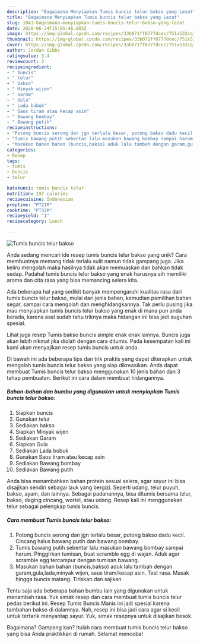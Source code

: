 ```yaml
---
description: "Bagaimana Menyiapkan Tumis buncis telur bakso yang Lezat"
title: "Bagaimana Menyiapkan Tumis buncis telur bakso yang Lezat"
slug: 1041-bagaimana-menyiapkan-tumis-buncis-telur-bakso-yang-lezat
date: 2020-06-24T15:05:46.883Z
image: https://img-global.cpcdn.com/recipes/33b071ff0777dcec/751x532cq70/tumis-buncis-telur-bakso-foto-resep-utama.jpg
thumbnail: https://img-global.cpcdn.com/recipes/33b071ff0777dcec/751x532cq70/tumis-buncis-telur-bakso-foto-resep-utama.jpg
cover: https://img-global.cpcdn.com/recipes/33b071ff0777dcec/751x532cq70/tumis-buncis-telur-bakso-foto-resep-utama.jpg
author: Jordan Gibbs
ratingvalue: 3.4
reviewcount: 3
recipeingredient:
- " buncis"
- " telur"
- " bakso"
- " Minyak wijen"
- " Garam"
- " Gula"
- " Lada bubuk"
- " Saos tiram atau kecap asin"
- " Bawang bombay"
- " Bawang putih"
recipeinstructions:
- "Potong buncis serong dan jgn terlalu besar, potong bakso dadu kecil. Cincang halus bawang putih dan bawang bombay."
- "Tumis bawang putih sebentar lalu masukan bawang bombay sampai harum. Pinggirkan tumisan, buat scramble egg di wajan. Aduk agar scramble egg tercampur dengan tumisan bawang."
- "Masukan bahan bahan (buncis,bakso) aduk lalu tambah dengan garam,gula,lada,minyak wijen, saus tiram/kecap asin. Test rasa. Masak hingga buncis matang. Tiriskan dan sajikan"
categories:
- Resep
tags:
- tumis
- buncis
- telur

katakunci: tumis buncis telur 
nutrition: 197 calories
recipecuisine: Indonesian
preptime: "PT21M"
cooktime: "PT32M"
recipeyield: "1"
recipecategory: Lunch

---
```



![Tumis buncis telur bakso](https://img-global.cpcdn.com/recipes/33b071ff0777dcec/751x532cq70/tumis-buncis-telur-bakso-foto-resep-utama.jpg)

Anda sedang mencari ide resep tumis buncis telur bakso yang unik? Cara membuatnya memang tidak terlalu sulit namun tidak gampang juga. Jika keliru mengolah maka hasilnya tidak akan memuaskan dan bahkan tidak sedap. Padahal tumis buncis telur bakso yang enak harusnya sih memiliki aroma dan cita rasa yang bisa memancing selera kita.

Ada beberapa hal yang sedikit banyak mempengaruhi kualitas rasa dari tumis buncis telur bakso, mulai dari jenis bahan, kemudian pemilihan bahan segar, sampai cara mengolah dan menghidangkannya. Tak perlu pusing jika mau menyiapkan tumis buncis telur bakso yang enak di mana pun anda berada, karena asal sudah tahu triknya maka hidangan ini bisa jadi suguhan spesial.

Lihat juga resep Tumis bakso buncis simple enak enak lainnya. Buncis juga akan lebih nikmat jika diolah dengan cara ditumis. Pada kesempatan kali ini kami akan menyajikan resep tumis buncis untuk anda.


Di bawah ini ada beberapa tips dan trik praktis yang dapat diterapkan untuk mengolah tumis buncis telur bakso yang siap dikreasikan. Anda dapat membuat Tumis buncis telur bakso menggunakan 10 jenis bahan dan 3 tahap pembuatan. Berikut ini cara dalam membuat hidangannya.

<!--inarticleads1-->

##### Bahan-bahan dan bumbu yang digunakan untuk menyiapkan Tumis buncis telur bakso:

1. Siapkan  buncis
1. Gunakan  telur
1. Sediakan  bakso
1. Siapkan  Minyak wijen
1. Sediakan  Garam
1. Siapkan  Gula
1. Sediakan  Lada bubuk
1. Gunakan  Saos tiram atau kecap asin
1. Sediakan  Bawang bombay
1. Sediakan  Bawang putih


Anda bisa menambahkan bahan protein sesuai selera, agar sayur ini bisa disajikan sendiri sebagai lauk yang bergizi. Seperti udang, telur puyuh, bakso, ayam, dan lainnya. Sebagai padanannya, bisa ditumis bersama telur, bakso, daging cincang, wortel, atau udang. Resep kali ini menggunakan telur sebagai pelengkap tumis buncis. 

<!--inarticleads2-->

##### Cara membuat Tumis buncis telur bakso:

1. Potong buncis serong dan jgn terlalu besar, potong bakso dadu kecil. Cincang halus bawang putih dan bawang bombay.
1. Tumis bawang putih sebentar lalu masukan bawang bombay sampai harum. Pinggirkan tumisan, buat scramble egg di wajan. Aduk agar scramble egg tercampur dengan tumisan bawang.
1. Masukan bahan bahan (buncis,bakso) aduk lalu tambah dengan garam,gula,lada,minyak wijen, saus tiram/kecap asin. Test rasa. Masak hingga buncis matang. Tiriskan dan sajikan


Tentu saja ada beberapa bahan bumbu lain yang digunakan untuk menambah rasa. Yuk simak resep dan cara membuat tumis buncis telur pedas berikut ini. Resep Tumis Buncis Manis ini jadi spesial karena tambahan bakso di dalamnya. Nah, resep ini bisa jadi cara agar si kecil untuk tertarik menyantap sayur. Yuk, simak resepnya untuk disajikan besok. 

Bagaimana? Gampang kan? Itulah cara membuat tumis buncis telur bakso yang bisa Anda praktikkan di rumah. Selamat mencoba!
